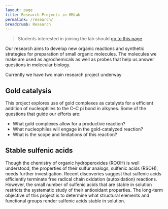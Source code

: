 ```yaml
---
layout: page
title: Research Projects in HMLab
permalink: /research/
breadcrumb: Research
---
```


> Students interested in joining the lab should [go to this page][help-wanted].

Our research aims to develop new organic reactions and synthetic strategies for preparation of small organic molecules. The molecules we make are used as agrochemicals as well as probes that help us answer questions in molecular biology.

Currently we have two main research project underway

## Gold catalysis

This project explores use of gold complexes as catalysts for a efficient addition of nucleophiles to the C–C pi bond in alkynes. Some of the questions that guide our efforts are:

- What gold complexes allow for a productive reaction?
- What nucleophiles will engage in the gold-catalyzed reaction?
- What is the scope and limitations of this reaction?

## Stable sulfenic acids

Though the chemistry of organic hydroperoxides (ROOH) is well understood, the properties of their sulfur analogs, sulfenic acids (RSOH), needs further investigation. Recent discoveries suggest that sulfenic acids efficiently terminate free radical chain oxidation (autoxidation) reactions. However, the small number of sulfenic acids that are stable in solution restricts the systematic study of their antioxidant properties. The long-term objective of this project is to determine what structural elements and functional groups render sulfenic acids stable in solution.

<!-- ## Autoxidation

### Stable sulfenic acids

### Isotopic Reinforcement of Polyunsaturated Fatty Acids

Lipid peroxidation is a reaction of polyunsaturated fatty acids (PUFAs) with oxygen. When enzymes control this free radical-mediated process, it is an initial step of biochemical reaction cascade that produces prostaglandins, integral elements of the immune system. Uncontrolled nonenzymatic lipid peroxidation leads to highly electrophilic aldehydes and ketones that are known to initiate toxic processes that have been associated with heart disease and environmental exposures.

Site-specific isotopic reinforcement of polyunsaturated fatty acids (PUFAs) is a promising new approach to curtail propagation of lipid peroxidation. In these synthetic analogs of natural fatty acids, the hydrogens prone to radial attack are substituted with deuterium isotopes. Supplementation with deuterated PUFAs shows a protective effect in oxidative stress neurodegeneration models of Parkinson's disease and Friedrich's ataxia. Discovery of the full potential of deuterium-reinforced PUFAs is hindered by the lack of access to these lipids. The current synthesis is long, linear, costly, and only applicable to a large scale. We are working on a conceptually new approach to the site-specific introduction of deuterium to the bis-allylic system of the fatty acid. -->

<!-- ### Kinetic Isotope Effect in Peroxidation Reactions -->

[help-wanted]: /research/opportunities/
